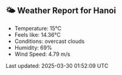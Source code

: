 <!-- WEATHER-START -->
## 🌤 Weather Report for Hanoi

- Temperature: 15°C
- Feels like: 14.36°C
- Conditions: overcast clouds
- Humidity: 69%
- Wind Speed: 4.79 m/s

Last updated: 2025-03-30 01:52:09 UTC
<!-- WEATHER-END -->
